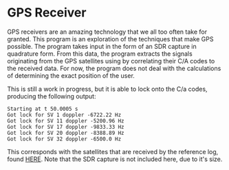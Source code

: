 # GPS Receiver
GPS receivers are an amazing technology that we all too often take for granted. This program is an exploration of the techniques that make GPS possible. The program takes input in the form of an SDR capture in quadrature form. From this data, the program extracts the signals originating from the GPS satellites using by correlating their C/A codes to the received data. For now, the program does not deal with the calculations of determining the exact position of the user.

This is still a work in progress, but it is able to lock onto the C/a codes, producing the following output:
```
Starting at t 50.0005 s
Got lock for SV 1 doppler -6722.22 Hz
Got lock for SV 11 doppler -5200.96 Hz
Got lock for SV 17 doppler -9833.33 Hz
Got lock for SV 20 doppler -8388.89 Hz
Got lock for SV 32 doppler -6500.0 Hz
```

This corresponds with the satellites that are received by the reference log, found [HERE](https://gnss-sdr.org/my-first-fix/). Note that the SDR capture is not included here, due to it's size.